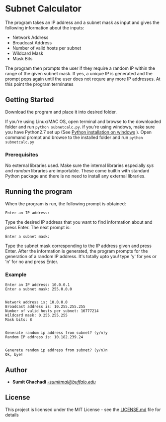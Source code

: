 # Subnet Calculator

The program takes an IP address and a subnet mask as input and gives the following information about the inputs:
<ul>
    <li>Network Address</li>
    <li>Broadcast Address</li>
    <li>Number of valid hosts per subnet</li>
    <li>Wildcard Mask</li>
    <li>Mask Bits</li>
</ul>
The program then prompts the user if they require a random IP within the range of the given subnet mask. If yes, a unique IP is generated and the prompt pops again until the user does not requre any more IP addresses. At this point the program terminates

## Getting Started

Download the program and place it into desired folder. 

If you're using Linux/MAC OS, open terminal and browse to the downloaded folder and run ```python subnetcalc.py```.
if you're using windows, make sure you have Python2.7 set up (See [Python installation on windows](http://stackoverflow.com/a/21373411/7586417) ). Open command prompt and browse to the installed folder and run ```python subnetcalc.py```

### Prerequisites

No external libraries used. Make sure the internal libraries especially *sys* and *random* libraries are importable. These come builtin with standard Python package and there is no need to install any external libraries.

## Running the program

When the program is run, the following prompt is obtained:

```Enter an IP address:```

Type the desired IP address that you want to find information about and press Enter. The next prompt is:

```Enter a subnet mask:```

Type the subnet mask corresponding to the IP address given and press Enter. After the information is generated, the program prompts for the generation of a random IP address. It's totally upto you! type 'y' for yes or 'n' for no and press Enter.

### Example
```
Enter an IP address: 10.0.0.1
Enter a subnet mask: 255.0.0.0


Network address is: 10.0.0.0
Broadcast address is: 10.255.255.255
Number of valid hosts per subnet: 16777214
Wildcard mask: 0.255.255.255
Mask bits: 8


Generate random ip address from subnet? (y/n)y
Random IP address is: 10.182.239.24


Generate random ip address from subnet? (y/n)n
Ok, bye! 

```
## Author

* **Sumit Chachadi** *-sumitmal@buffalo.edu*

## License

This project is licensed under the MIT License - see the [LICENSE.md](LICENSE.md) file for details



